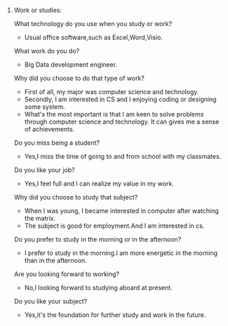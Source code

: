 1. Work or studies:

    What technology do you use when you study or work?
    - Usual office software,such as Excel,Word,Visio.
    
    What work do you do?
    - Big Data development engineer.
    
    Why did you choose to do that type of work?
    - First of all, my major was computer science and technology.
    - Secondly, I am interested in CS and I enjoying coding or designing some system.
    - What's the most important is that I am keen to solve problems through computer science and technology. 
        It can gives me a sense of achievements.
    
    Do you miss being a student?
    - Yes,I miss the time of going to and from school with my classmates.
    
    Do you like your job?
    - Yes,I feel full and I can realize my value in my work.
    
    Why did you choose to study that subject?
    - When I was young, I became interested in computer after watching the matrix.
    - The subject is good for employment.And I am interested in cs.
    
    Do you prefer to study in the morning or in the afternoon?
    - I prefer to study in the morning.I am more energetic in the morning than in the afternoon.
    
    Are you looking forward to working?
    - No,I looking forward to studying aboard at present.
    
    Do you like your subject?
    - Yes,it's the foundation for further study and work in the future.
    
    
    
    